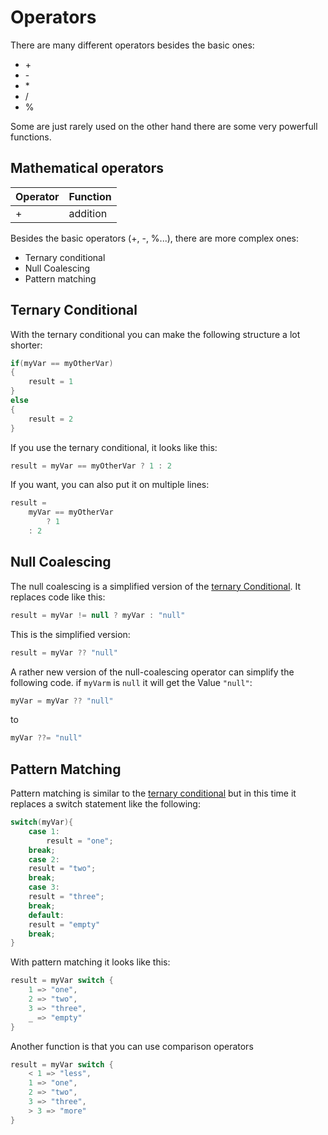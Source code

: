 # Operators

There are many different operators besides the basic ones:
- \+
- \-
- \*
- /
- %

Some are just rarely used on the other hand there are some very powerfull functions.

## Mathematical operators
|Operator|Function|
|-|-|
|+| addition|


Besides the basic operators (+, -, %...), there are more complex ones:
- Ternary conditional
- Null Coalescing
- Pattern matching

## Ternary Conditional

With the ternary conditional you can make the following structure a lot shorter:

```csharp
if(myVar == myOtherVar)
{
    result = 1
}
else
{
    result = 2
}
```

If you use the ternary conditional, it looks like this:

```csharp
result = myVar == myOtherVar ? 1 : 2
```

If you want, you can also put it on multiple lines:

```csharp
result = 
    myVar == myOtherVar 
        ? 1 
	: 2
```

## Null Coalescing

The null coalescing is a simplified version of the [ternary Conditional](#-Ternary-Conditional). It replaces code like this:

```csharp
result = myVar != null ? myVar : "null"
```

This is the simplified version:

```csharp
result = myVar ?? "null"
```

A rather new version of the null-coalescing operator can simplify the following code. if `myVarm` is `null` it will get the Value `"null"`:

```csharp
myVar = myVar ?? "null"
```

to

```csharp
myVar ??= "null"
```

## Pattern Matching

Pattern matching is similar to the [ternary conditional](#-Ternary-conditional) but in this time it replaces a switch statement like the following:

```csharp
switch(myVar){
    case 1:
        result = "one";
	break;
    case 2:
	result = "two";
	break;
    case 3:
	result = "three";
	break;
    default:
	result = "empty"
	break;
}
```

With pattern matching it looks like this:

```csharp
result = myVar switch {
    1 => "one",
    2 => "two",
    3 => "three",
    _ => "empty"
}
```

Another function is that you can use comparison operators

```csharp
result = myVar switch {
    < 1 => "less",
    1 => "one",
    2 => "two",
    3 => "three",
    > 3 => "more"
}
```
